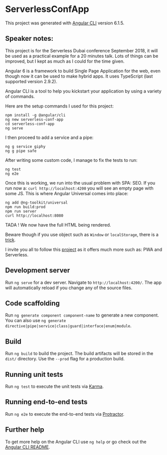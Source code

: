 # ServerlessConfApp

This project was generated with [Angular CLI](https://github.com/angular/angular-cli) version 6.1.5.

## Speaker notes:

This project is for the Serverless Dubai conference September 2018, it will be used as a practical example for a 20 minutes talk. Lots of things can be improved, but I kept as much as I could for the time given.

Angular 6 is a framework to build Single Page Application for the web, even though now it can be used to make hybrid apps. It uses TypeScript (last supported version 2.9.2).

Angular CLI is a tool to help you kickstart your application by using a variety of commands.

Here are the setup commands I used for this project:

```
npm install -g @angular/cli
ng new serverless-conf-app
cd serverless-conf-app
ng serve
```

I then proceed to add a service and a pipe:

```
ng g service giphy
ng g pipe safe
```

After writing some custom code, I manage to fix the tests to run:

```
ng test
ng e2e
```

Once this is working, we run into the usual problem with SPA: SEO. If you run now a: `curl http://localhost:4200` you will see an empty page with some JS. This is where Angular Universal comes into place:

```
ng add @ng-toolkit/universal
npm run build:prod
npm run server
curl http://localhost:8080
```

TADA ! We now have the full HTML being rendered.

Beware though if you use object such as `Window` or `localStorage`, there is a [trick](https://github.com/maciejtreder/ng-toolkit/blob/master/schematics/universal/README.md#working-with-window-and-localstorage-objects).

I invite you all to follow this [project](https://github.com/maciejtreder/ng-toolkit) as it offers much more such as: PWA and Serverless.

## Development server

Run `ng serve` for a dev server. Navigate to `http://localhost:4200/`. The app will automatically reload if you change any of the source files.

## Code scaffolding

Run `ng generate component component-name` to generate a new component. You can also use `ng generate directive|pipe|service|class|guard|interface|enum|module`.

## Build

Run `ng build` to build the project. The build artifacts will be stored in the `dist/` directory. Use the `--prod` flag for a production build.

## Running unit tests

Run `ng test` to execute the unit tests via [Karma](https://karma-runner.github.io).

## Running end-to-end tests

Run `ng e2e` to execute the end-to-end tests via [Protractor](http://www.protractortest.org/).

## Further help

To get more help on the Angular CLI use `ng help` or go check out the [Angular CLI README](https://github.com/angular/angular-cli/blob/master/README.md).
